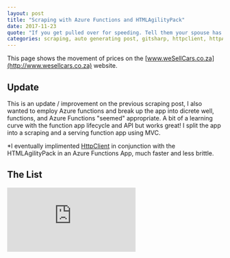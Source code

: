 ```yaml
---
layout: post 
title: "Scraping with Azure Functions and HTMLAgilityPack" 
date: 2017-11-23
quote: "If you get pulled over for speeding. Tell them your spouse has diarrhoea. — Phil Dunphy [Phil’s - osophy]"
categories: scraping, auto generating post, gitsharp, httpclient, httpAgilityPack, azure functions
---
```

This page shows the movement of prices on the [www.weSellCars.co.za](http://www.wesellcars.co.za) website.

## Update

This is an update / improvement on the previous scraping post, I also wanted to employ Azure functions and break up the app into dicrete well, functions, and Azure Functions "seemed" appropriate. A bit of a learning curve with the function app lifecycle and API but works great! I split the app into a scraping and a serving function app using MVC.

*I eventually implimented [HttpClient](https://msdn.microsoft.com/en-us/library/system.net.http.httpclient(v=vs.118).aspx) in conjunction with the HTMLAgilityPack in an Azure Functions App, much faster and less brittle.


## The List
<iframe frameborder="0" scrolling="no" onload="resizeIframe(this)" 
style="max-width: 100%; width=100%;border-width: 0px;
    vertical-align: middle;"	src="https://exposewesellcars.azurewebsites.net/api/ExposeHtml?code=Pb38/cyv8YxMMFR4VMKOcyHdun8gK7MafQq3lGQWppO9zkNTJv8/xA==">
<script>
  function resizeIframe(obj) {
    obj.style.height = obj.contentWindow.document.body.scrollHeight + 'px';
  }
</script></iframe>

	